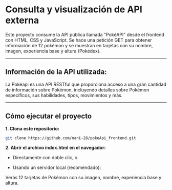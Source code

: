 # Consulta y visualización de API externa

Este proyecto consume la API pública llamada "PokéAPI" desde el frontend con HTML, CSS y JavaScript.
Se hace una petición GET para obtener información de 12 pokémon y se muestran en tarjetas con su nombre, imagen, experiencia base y altura (Pokédex).

---

## Información de la API utilizada:

La Pokéapi es una API RESTful que proporciona acceso a una gran cantidad de información sobre Pokémon, incluyendo detalles sobre Pokémon específicos, sus habilidades, tipos, movimientos y más. 

---

## Cómo ejecutar el proyecto

   **1. Clona este repositorio:**
   ```sh
   git clone https://github.com/nani-28/pokeApi_frontend.git
   ```

   **2. Abrir el archivo index.html en el navegador:**
   - Directamente con doble clic, o

   - Usando un servidor local (recomendado):

Verás 12 tarjetas de Pokémon con su imagen, nombre, experiencia base y altura.
